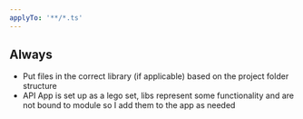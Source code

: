 ```yaml
---
applyTo: '**/*.ts'
---
```


## Always

- Put files in the correct library (if applicable) based on the project folder structure
- API App is set up as a lego set, libs represent some functionality and are not bound to module so I add them to the app as needed